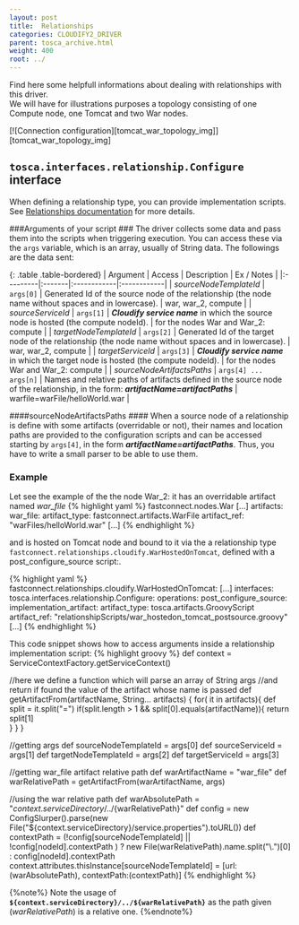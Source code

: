 ```yaml
---
layout: post
title:  Relationships
categories: CLOUDIFY2_DRIVER
parent: tosca_archive.html
weight: 400
root: ../
---
```


Find here some helpfull informations about dealing with relationships with this driver.  
We will have for illustrations purposes a topology consisting of one Compute node, one Tomcat and two War nodes.  

[![Connection configuration][tomcat_war_topology_img]][tomcat_war_topology_img]


## `tosca.interfaces.relationship.Configure` interface ##
When defining a relationship type, you can provide implementation scripts.  
See [Relationships documentation](http://alien4cloud.github.io/components_guide/tosca_concepts_types_normative_relationships.html) for more details.  

###Arguments of your script ###
The driver collects some data and pass them into the scripts when triggering execution. You can access these via the `args` variable, which is an array, usually of String data. The followings are the data sent:

{: .table .table-bordered}
| Argument | Access | Description | Ex / Notes |
|:---------|:-------|:------------|:------------|
| *sourceNodeTemplateId*  | `args[0]` |  Generated Id of the source node of the relationship (the node name without spaces and in lowercase). | war, war_2, compute  |
| *sourceServiceId* | `args[1]` | ***Cloudify service name*** in which the source node is hosted (the compute nodeId). | for the nodes War and War_2: compute |
| *targetNodeTemplateId* | `args[2]` | Generated Id of the target node of the relationship (the node name without spaces and in lowercase). | war, war_2, compute  |
| *targetServiceId* | `args[3]` | ***Cloudify service name*** in which the target node is hosted (the compute nodeId). | for the nodes War and War_2: compute |
| *sourceNodeArtifactsPaths* | `args[4] ... args[n]` | Names and relative paths of artifacts defined in the source node of the relationship, in the form: ***artifactName=artifactPaths*** | warfile=warFile/helloWorld.war |

####sourceNodeArtifactsPaths ####
When a source node of a relationship is define with some artifacts (overridable or not), their names and location paths are provided to the configuration scripts and can be accessed starting by `args[4]`, in the form ***artifactName=artifactPaths***. Thus, you have to write a small parser to be able to use them.
  
### Example ###
Let see the example of the the node War_2: it has an overridable artifact named *war_file*
{% highlight yaml %}
fastconnect.nodes.War
  [...]
  artifacts:
    war_file:
      artifact_type: fastconnect.artifacts.WarFile
      artifact_ref: "warFiles/helloWorld.war"
  [...]
{% endhighlight %}

and is hosted on Tomcat node and bound to it via the a relationship type `fastconnect.relationships.cloudify.WarHostedOnTomcat`, defined with a post_configure_source script:.
 
{% highlight yaml %}
fastconnect.relationships.cloudify.WarHostedOnTomcat:
  [...]
  interfaces:
    tosca.interfaces.relationship.Configure:
      operations:
        post_configure_source:
          implementation_artifact:
            artifact_type: tosca.artifacts.GroovyScript
            artifact_ref: "relationshipScripts/war_hostedon_tomcat_postsource.groovy"
  [...]
{% endhighlight %}

This code snippet shows how to access arguments inside a relationship implementation script:
{% highlight groovy %}
def context = ServiceContextFactory.getServiceContext()

//here we define a function which will parse an array of String args
//and return if found the value of the artifact whose name is passed
def getArtifactFrom(artifactName, String... artifacts) {
  for( it in artifacts){
    def split = it.split("=")
    if(split.length > 1 && split[0].equals(artifactName)){
       return split[1]   
    }
  }
}

//getting args
def sourceNodeTemplateId =  args[0]
def sourceServiceId = args[1]
def targetNodeTemplateId = args[2]
def targetServiceId = args[3]

//getting war_file artifact relative path
def warArtifactName = "war_file"
def warRelativePath = getArtifactFrom(warArtifactName, args)

//using the war relative path
def warAbsolutePath = "${context.serviceDirectory}/../${warRelativePath}"
def config  = new ConfigSlurper().parse(new File("${context.serviceDirectory}/service.properties").toURL())
def contextPath = (!config[sourceNodeTemplateId] || !config[nodeId].contextPath ) ? new File(warRelativePath).name.split("\\.")[0] : config[nodeId].contextPath 
context.attributes.thisInstance[sourceNodeTemplateId] = [url:(warAbsolutePath), contextPath:(contextPath)]
{% endhighlight %}

{%note%}
Note the usage of **`${context.serviceDirectory}/../${warRelativePath}`** as the path given (*warRelativePath*) is a relative one.
{%endnote%}